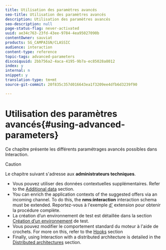 ```yaml
---
title: Utilisation des paramètres avancés
seo-title: Utilisation des paramètres avancés
description: Utilisation des paramètres avancés
seo-description: null
page-status-flag: never-activated
uuid: ae34c763-23fd-43ee-9784-4ea95027090b
contentOwner: sauviat
products: SG_CAMPAIGN/CLASSIC
audience: interaction
content-type: reference
topic-tags: advanced-parameters
discoiquuid: 2bb756a2-4aca-4195-9b7a-ec85028a8012
index: y
internal: n
snippet: y
translation-type: tm+mt
source-git-commit: 20f835c357d016643ea1f3209ee4dfb6d3239f90

---
```



# Utilisation des paramètres avancés{#using-advanced-parameters}

Ce chapitre présente les différents paramétrages avancés possibles dans Interaction.

>[!CAUTION]
>
>Le chapitre suivant s&#39;adresse aux **administrateurs techniques**.

* Vous pouvez utiliser des données contextuelles supplémentaires. Refer to the [Additional data](../../interaction/using/additional-data.md) section.
* You can enrich the application contexts of the suggested offers via an incoming channel. To do this, the **nms:interaction** interaction schema must be extended. Reportez-vous à l&#39;exemple [d&#39;](../../interaction/using/extension-example.md) extension pour obtenir la procédure complète.
* La création d’un environnement de test est détaillée dans la section [Création d’un environnement](../../interaction/using/creating-a-test-environment.md) de test.
* Vous pouvez modifier le comportement standard du moteur à l&#39;aide de crochets. For more on this, refer to the [Hooks](../../interaction/using/hooks.md) section
* Finally, using Interaction with a distributed architecture is detailed in the [Distributed architectures](../../interaction/using/distributed-architectures.md) section.

